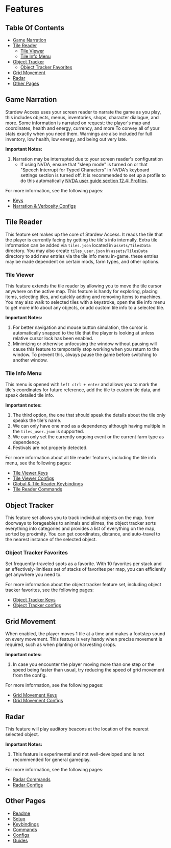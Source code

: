 # Features

## Table Of Contents

- [Game Narration](#game-narration)
- [Tile Reader](#tile-reader)
    - [Tile Viewer](#tile-viewer)
    - [Tile Info Menu](#tile-info-menu)
- [Object Tracker](#object-tracker)
    - [Object Tracker Favorites](#object-tracker-favorites)
- [Grid Movement](#grid-movement)
- [Radar](#radar)
- [Other Pages](#other-pages)

## Game Narration

Stardew Access uses your screen reader to narrate the game as you play, this includes objects, menus, inventories, shops, character dialogue, and more. Some information is narrated on request: the player's map and coordinates, health and energy, currency, and more To convey all of your stats exactly when you need them.
Warnings are also included for full inventory, low health, low energy, and being out very late.

**Important Notes:**

1. Narration may be interrupted due to your screen reader's configuration
    - If using NVDA, ensure that "sleep mode" is turned on or that "Speech Interrupt for Typed Characters" in NVDA's keyboard settings section is turned off. It is recommended to set up a profile to do this automatically [NVDA user guide section 12.4: Profiles](https://www.nvaccess.org/files/nvda/documentation/userGuide.html#ConfigurationProfiles).
<!--todo: document procedures for other platforms-->

For more information, see the following pages:

- [Keys](keybindings.md#global-keys)
- [Narration & Verbosity Configs](config.md#narration--verbosity-configs)

## Tile Reader

This feature set makes up the core of Stardew Access. It reads the tile that the player is currently facing by getting the tile's info internally.
Extra tile information can be added via `tiles.json` located in `assets/TilesData` directory.
You may also create `tiles_user.json` in `assets/TilesData` directory to add new entries via the tile info menu in-game. these entries may be made dependent on certain mods, farm types, and other options.

<!--todo: add manual user.json guide-->

### Tile Viewer

This feature extends the tile reader by allowing you to move the tile cursor anywhere on the active map. This feature is handy for exploring, placing items, selecting tiles, and quickly adding and removing items to machines.
You may also walk to selected tiles with a keystroke, open the tile info menu to get more info about any objects, or add custom tile info to a selected tile.

**Important Notes:**

1. For better navigation and mouse button simulation, the cursor is automatically snapped to the tile that the player is looking at unless relative cursor lock has been enabled.
2. Minimizing or otherwise unfocusing the window without pausing will cause this feature to temporarily stop working when you return to the window. To prevent this, always pause the game before switching to another window.

### Tile Info Menu

This menu is opened with `left ctrl + enter` and allows you to mark the tile's coordinates for future reference, add the tile to custom tile data, and speak detailed tile info.

**Important notes:**

1. The third option, the one that should speak the details about the tile only speaks the tile's name.
2. We can only have one mod as a dependency although having multiple in the `tiles_user.json` is supported.
3. We can only set the currently ongoing event or the current farm type as dependency.
4. Festivals are not properly detected.

For more information about all tile reader features, including the tile info menu, see the following pages:

- [Tile Viewer Keys](keybindings.md#tile-viewer-keys)
- [Tile Viewer Configs](config.md#tile-viewer-configs)
- [Global & Tile Reader Keybindings](keybindings.md#global-keys)
- [Tile Reader Commands](commands.md#tile-reader-commands)

## Object Tracker

This feature set allows you to track individual objects on the map. from doorways to forageables to animals and slimes, the object tracker sorts everything into categories and provides a list of everything on the map, sorted by proximity.
You can get coordinates, distance, and auto-travel to the nearest instance of the selected object.

### Object Tracker Favorites

Set frequently-traveled spots as a favorite. With 10 favorites per stack and an effectively-limitless set of stacks of favorites per map, you can efficiently get anywhere you need to.

For more information about the object tracker feature set, including object tracker favorites, see the following pages:

- [Object Tracker Keys](keybindings.md#object-tracker-keys)
- [Object Tracker configs](config.md#object-tracker-configs)

## Grid Movement

When enabled, the player moves 1 tile at a time and makes a footstep sound on every movement. This feature is very handy when precise movement is required, such as when planting or harvesting crops.

**Important notes:**

1. In case you encounter the player moving more than one step or the speed being faster than usual,
try reducing the speed of grid movement from the config.

For more information, see the following pages:

- [Grid Movement Keys](keybindings.md#grid-movement-keys)
- [Grid Movement Configs](config.md#grid-movement-configs)

## Radar

This feature will play auditory beacons at the location of the nearest selected object.

**Important Notes:**

1. This feature is experimental and not well-developed and is not recommended for general gameplay.

For more information, see the following pages:

- [Radar Commands](commands.md#radar-commands)
- [Radar Configs](config.md#radar-configs)

## Other Pages

- [Readme](README.md)
- [Setup](setup.md)
- [Keybindings](keybindings.md)
- [Commands](commands.md)
- [Configs](config.md)
- [Guides](guides.md)
